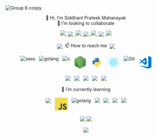 ![Group 6 coxpy](https://user-images.githubusercontent.com/43869046/120031243-2e16ed00-c016-11eb-9c48-ac78d62e63bf.png)
<p align="center">
   👋 Hi, I’m Siddhant Prateek Mahanayak <br>
   💞️ I’m looking to collaborate <br>
<p align="center">
<a href="https://www.linkedin.com/in/siddhantprateek/">
<img src="https://img.icons8.com/fluent/48/000000/linkedin.png"/>
</a>
<a href="https://twitter.com/siddhantprateek">
<img src="https://img.icons8.com/color/48/000000/twitter-circled--v5.png" 
 height="48" style="vertical-align:top; margin:4px"/>
</a>
<a href="https://www.facebook.com/siddhant.prateek.7/">
<img src="https://img.icons8.com/fluent/48/000000/facebook-new.png"/>
</a>
<a href="https://medium.com/@siddhantprateek">
<img src="https://img.icons8.com/ios-filled/50/000000/medium-monogram--v2.png"
height="48" style="vertical-align:top; margin:4px"/>
</a>
<a href="https://devpost.com/siddhantprateek?ref_content=user-portfolio&ref_feature=portfolio&ref_medium=global-nav">
<img src="https://img.icons8.com/color/48/000000/devpost.png"/>
</a>
<a href="https://dev.to/siddhantprateek">
<img src="https://img.icons8.com/windows/64/000000/dev.png"
height="48" style="vertical-align:top; margin:4px"/>
</a>
<a href="https://www.behance.net/siddhantprateek">
<img src="https://img.icons8.com/color/48/000000/behance.png"/>
</a>
</p>


<p align="center">
 <img src="https://img.icons8.com/color/48/000000/hand-up.png" height="30" style="vertical-align:top; margin:4px"/>
📫 How to reach me <img src="https://img.icons8.com/color/48/000000/hand-up.png" height="30" style="vertical-align:top; margin:4px"/>
</p>
<p align="center">
  <img src="https://img.icons8.com/color/48/000000/sass.png"
  alt="sass" height="40" style="vertical-align:top; margin:4px"/>
  <img src="https://img.icons8.com/color/48/000000/golang.png"
  alt="golang" height="40" style="vertical-align:top; margin:4px"/>
  <img src="https://img.icons8.com/color/48/000000/c-programming.png" 
  alt="c" height="40" style="vertical-align:top; margin:4px"/ >
  
  <img src="https://raw.githubusercontent.com/github/explore/80688e429a7d4ef2fca1e82350fe8e3517d3494d/topics/nodejs/nodejs.png" alt="Node Js" height="40" style="vertical-align:top; margin:4px">
  <img src="https://raw.githubusercontent.com/github/explore/80688e429a7d4ef2fca1e82350fe8e3517d3494d/topics/python/python.png" alt="Python" height="40" style="vertical-align:top; margin:4px">
  <img src="https://raw.githubusercontent.com/github/explore/80688e429a7d4ef2fca1e82350fe8e3517d3494d/topics/react/react.png" alt="React" height="40" style="vertical-align:top; margin:4px">
  <img src="https://avatars.githubusercontent.com/u/18133?s=200&v=4" alt="Git" height="40" style="vertical-align:top; margin:4px">
  <img src="https://raw.githubusercontent.com/github/explore/80688e429a7d4ef2fca1e82350fe8e3517d3494d/topics/visual-studio-code/visual-studio-code.png" alt="VS Code" height="40" style="vertical-align:top; margin:4px">
</p>
<p align="center">
	<img src="https://img.icons8.com/color/48/000000/c-plus-plus-logo.png"
	height="40" style="vertical-align:top; margin:4px"/>
	<img src="https://img.icons8.com/color/48/000000/html-5.png"
	height="40" style="vertical-align:top; margin:4px"/>
	<img src="https://img.icons8.com/color/48/000000/open-source--v1.png"
	height="40" style="vertical-align:top; margin:4px"/>
	<img src="https://img.icons8.com/fluent/48/000000/figma.png"
	height="40" style="vertical-align:top; margin:4px"/>
	<img src="https://img.icons8.com/plasticine/100/000000/bash.png"
	height="46" style="vertical-align:top; margin:4px"/>
</p>
<p align="center">
 🌱 I’m currently learning
</p>
<p align="center">
	<img src="https://img.icons8.com/color/100/000000/typescript.png"
	height="48" style="vertical-align:top; margin:5px"/>
	<img src="https://raw.githubusercontent.com/github/explore/80688e429a7d4ef2fca1e82350fe8e3517d3494d/topics/javascript/javascript.png" alt="Javascript" height="40" style="vertical-align:top; margin:4px">
	  <img src="https://img.icons8.com/color/48/000000/golang.png"
  alt="golang" height="40" style="vertical-align:top; margin:4px"/>
  <img src="https://img.icons8.com/color/48/000000/firebase.png"
  height="40" style="vertical-align:top; margin:4px"/>
  <img src="https://img.icons8.com/color/48/000000/kubernetes.png"
  height="40" style="vertical-align:top; margin:4px"/>
  <img src="https://img.icons8.com/fluent/48/000000/docker.png"
  height="40" style="vertical-align:top; margin:4px"/>
  <img src="https://img.icons8.com/color/48/000000/jenkins.png"
  height="40" style="vertical-align:top; margin:4px"/>
</p>
<p align="center">
  <img width="48%" src="https://github-readme-stats.vercel.app/api?username=siddhantprateek&show_icons=true&theme=vue-dark" />
  <img width="48%" src="https://github-readme-streak-stats.herokuapp.com/?user=siddhantprateek&theme=vue-dark" />
</p>
<div align="center">
   <a href="https://github.com/siddhantprateek">
     <img align="center" src="https://github-readme-stats.vercel.app/api/top-langs/?username=siddhantprateek&theme=vue-dark&hide_langs_below=1" />
   </a>
</div>
